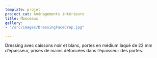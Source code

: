 ```yaml
---
template: projet
project_cat: Aménagements intérieurs
title: Monceaux
gallery:
- "/src/images/DressingFaceCrop.jpg"

---
```

Dressing avec caissons noir et blanc, portes en médium laqué de 22 mm d’épaisseur, prises de mains défoncées dans l’épaisseur des portes.